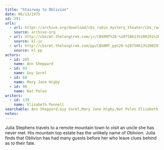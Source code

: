 ```yaml
---
title: "Stairway to Oblivion"
date: 06/13/1975
id: 291
urls: 
  - url: https://archive.org/download/cbs_radio_mystery_theater/cbs_radio_mystery_theater-0251-0300.zip/cbs_radio_mystery_theater-0251-0300%2Fcbsrmt_0291_stairway_to_oblivion.mp3
    source: archive-org
  - url: http://cbsrmt.thelongtrek.com/jc/CBSRMT%20-%20750613%200291%20Stairway%20To%20Oblivion%20vbr%20kb2_jc.mp3
    source: kl-jc
  - url: http://cbsrmt.thelongtrek.com/pp/CBSRMT_pp%20-%20750613%200291%20Stairway%20to%20Oblivion.mp3
    source: kl-pp
actors:  
  - id: 205
    name: Ann Sheppard  
  - id: 93
    name: Guy Sorel  
  - id: 60
    name: Mary Jane Higby  
  - id: 98
    name: Nat Polen
writers:  
  - id: 139
    name: Elizabeth Pennell
searchable: Ann Sheppard,Guy Sorel,Mary Jane Higby,Nat Polen Elizabeth Pennell
notes:  
---
```

Julia Stephens travels to a remote mountain town to visit an uncle she has never met. His mountain top estate has the unlikely name of Oblivion. Julia finds that Oblivion has had many guests before her who leave clues behind as to their fate.
